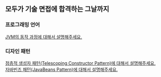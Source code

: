 ## 모두가 기술 면접에 합격하는 그날까지

### 프로그래밍 언어
[JVM의 동작 과정에 대해서 설명해주세요.](https://velog.io/@dhwlddjgmanf/JVM-그래서-넌-뭐야 "JVM, 그래서 넌 뭐야")  

### 디자인 패턴
[점층적 생성자 패턴(Telescoping Constructor Pattern)에 대해서 설명해주세요.](https://velog.io/@dhwlddjgmanf/Telescoping-Constructor-Pattern이-뭐야 "Telescoping Constructor Pattern이 뭐야")  
[자바빈즈 패턴(JavaBeans Pattern)에 대해서 설명해주세요.](https://velog.io/@dhwlddjgmanf/JavaBeans-Pattern%EC%9D%B4-%EB%AD%90%EC%95%BC-lq9cyh9a "JavaBeans Pattern이 뭐야")  
